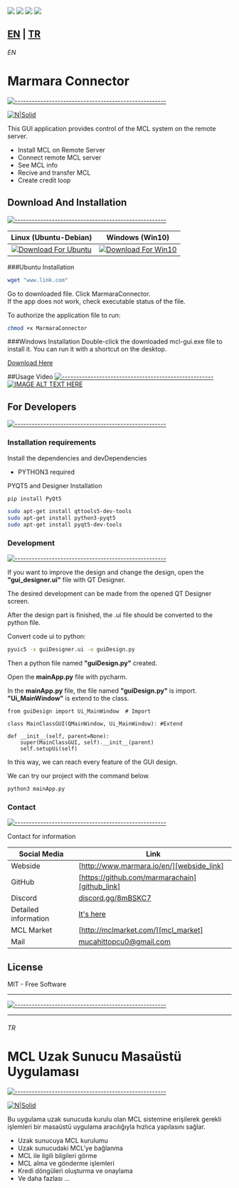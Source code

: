![](https://img.shields.io/github/downloads/zekiahmetbayar/Valf/total?color=brightgreen)
![](https://img.shields.io/github/languages/code-size/zekiahmetbayar/Valf?color=brightgreen)
![](https://img.shields.io/github/last-commit/zekiahmetbayar/Valf?color=blue)
![](https://img.shields.io/github/license/zekiahmetbayar/Valf?color=blue)



##  [EN](#EN) | [TR](#TR)
###### EN
# Marmara Connector
[![-----------------------------------------------------](https://raw.githubusercontent.com/andreasbm/readme/master/assets/lines/colored.png)]()

[![N|Solid](https://i.hizliresim.com/pZlzCq.png)](https://github.com/marmarachain)

This GUI application provides control of the MCL system on the remote server.
  - Install MCL on Remote Server
  - Connect remote MCL server
  - See MCL info
  - Recive and transfer MCL
  - Create credit loop

## Download And Installation
[![-----------------------------------------------------](https://raw.githubusercontent.com/andreasbm/readme/master/assets/lines/colored.png)]()

Linux (Ubuntu-Debian)              |  Windows (Win10)
:-------------------------:|:-------------------------:
[![Download For Ubuntu](images/1linux-dow.png)](https://github.com/mucahittopcu/MCL-Remote-Server-Connection-GUI)|  [![Download For Win10](images/win_dow.png)](https://github.com/mucahittopcu/MCL-Remote-Server-Connection-GUI)

###Ubuntu Installation

```sh
wget "www.link.com"
```

Go to downloaded file. Click MarmaraConnector.<br>
If the app does not work, check executable status of the file.

To authorize the application file to run:
```sh
chmod +x MarmaraConnector
```

###Windows Installation
Double-click the downloaded mcl-gui.exe file to install it.
You can run it with a shortcut on the desktop.<br>

[Download Here](www.google.com.tr)

##Usage Video
[![-----------------------------------------------------](https://raw.githubusercontent.com/andreasbm/readme/master/assets/lines/colored.png)]()
[![IMAGE ALT TEXT HERE](https://img.youtube.com/vi/YOUTUBE_VIDEO_ID_HERE/0.jpg)](https://www.youtube.com/watch?v=oiKj0Z_Xnjc)
 
## For Developers
[![-----------------------------------------------------](https://raw.githubusercontent.com/andreasbm/readme/master/assets/lines/colored.png)]()
### Installation requirements

Install the dependencies and devDependencies

- PYTHON3 required


PYQT5 and Designer Installation
```sh
pip install PyQt5

sudo apt-get install qttools5-dev-tools
sudo apt-get install python3-pyqt5
sudo apt-get install pyqt5-dev-tools
```

### Development
[![-----------------------------------------------------](https://raw.githubusercontent.com/andreasbm/readme/master/assets/lines/colored.png)]()

If you want to improve the design and change the design, open the **"gui_designer.ui"** file with QT Designer.

The desired development can be made from the opened QT Designer screen.

After the design part is finished, the .ui file should be converted to the python file.

Convert code ui to python:
```sh
pyuic5 -x guiDesigner.ui -o guiDesign.py
```

Then a python file named **"guiDesign.py"** created.

Open the **mainApp.py** file with pycharm.

In the **mainApp.py** file, the file named **"guiDesign.py"** is import. **"Ui_MainWindow"** is extend to the class.

    from guiDesign import Ui_MainWindow  # Import
    
    class MainClassGUI(QMainWindow, Ui_MainWindow): #Extend
    
    def __init__(self, parent=None):
        super(MainClassGUI, self).__init__(parent)
        self.setupUi(self)

In this way, we can reach every feature of the GUI design.

We can try our project with the command below.

```sh
python3 mainApp.py
```

### Contact
 [![-----------------------------------------------------](https://raw.githubusercontent.com/andreasbm/readme/master/assets/lines/colored.png)]()

Contact for information

| Social Media | Link |
| ------ | ------ |
| Webside | [http://www.marmara.io/en/][webside_link] |
| GitHub | [https://github.com/marmarachain][github_link] |
| Discord | [discord.gg/8mBSKC7][discord_link] |
| Detailed information | [It's here][info_eng]  |
| MCL Market | [http://mclmarket.com/][mcl_market]  |
| Mail | mucahittopcu0@gmail.com |
 
License
----

MIT - Free Software

   [webside_link]: <http://www.marmara.io/en/>
   [discord_link]: <discord.gg/8mBSKC7>
   [github_link]: <https://github.com/marmarachain>
   [info_eng]: <https://github.com/rumeysayilmaz/Marmara-v.1.0/blob/master/MCLUsageGuide.md>
   [mcl_market]: <http://mclmarket.com/>

---
[![-----------------------------------------------------](https://raw.githubusercontent.com/andreasbm/readme/master/assets/lines/colored.png)]()

---
###### TR
# MCL Uzak Sunucu Masaüstü Uygulaması
[![-----------------------------------------------------](https://raw.githubusercontent.com/andreasbm/readme/master/assets/lines/colored.png)]()

[![N|Solid](https://i.hizliresim.com/pZlzCq.png)](https://github.com/marmarachain)

Bu uygulama uzak sunucuda kurulu olan MCL sistemine erişilerek gerekli işlemleri bir masaüstü uygulama aracılığıyla hızlıca yapılasını sağlar.
  - Uzak sunucuya MCL kurulumu
  - Uzak sunucudaki MCL'ye bağlanma
  - MCL ile ilgili bilgileri görme 
  - MCL alma ve gönderme işlemleri
  - Kredi döngüleri oluşturma ve onaylama
  - Ve daha fazlası ...
  
